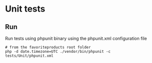 Unit tests
==========

## Run

Run tests using phpunit binary using the phpunit.xml configuration file

```
# from the favoriteproducts root folder
php -d date.timezone=UTC ./vendor/bin/phpunit -c tests/Unit/phpunit.xml
```
